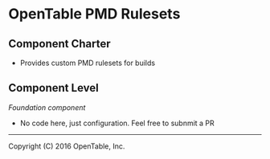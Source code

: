 OpenTable PMD Rulesets
======================

Component Charter
-----------------

* Provides custom PMD rulesets for builds

Component Level
---------------

*Foundation component*

* No code here, just configuration. Feel free to subnmit a PR

----
Copyright (C) 2016 OpenTable, Inc.
